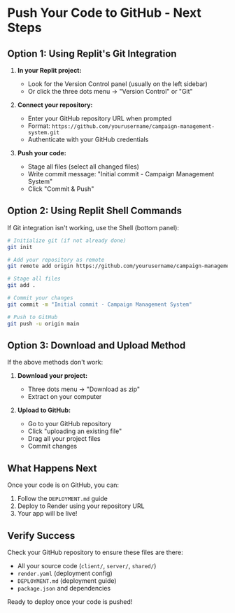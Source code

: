 # Push Your Code to GitHub - Next Steps

## Option 1: Using Replit's Git Integration

1. **In your Replit project:**
   - Look for the Version Control panel (usually on the left sidebar)
   - Or click the three dots menu → "Version Control" or "Git"

2. **Connect your repository:**
   - Enter your GitHub repository URL when prompted
   - Format: `https://github.com/yourusername/campaign-management-system.git`
   - Authenticate with your GitHub credentials

3. **Push your code:**
   - Stage all files (select all changed files)
   - Write commit message: "Initial commit - Campaign Management System"
   - Click "Commit & Push"

## Option 2: Using Replit Shell Commands

If Git integration isn't working, use the Shell (bottom panel):

```bash
# Initialize git (if not already done)
git init

# Add your repository as remote
git remote add origin https://github.com/yourusername/campaign-management-system.git

# Stage all files
git add .

# Commit your changes
git commit -m "Initial commit - Campaign Management System"

# Push to GitHub
git push -u origin main
```

## Option 3: Download and Upload Method

If the above methods don't work:

1. **Download your project:**
   - Three dots menu → "Download as zip"
   - Extract on your computer

2. **Upload to GitHub:**
   - Go to your GitHub repository
   - Click "uploading an existing file"
   - Drag all your project files
   - Commit changes

## What Happens Next

Once your code is on GitHub, you can:
1. Follow the `DEPLOYMENT.md` guide
2. Deploy to Render using your repository URL
3. Your app will be live!

## Verify Success

Check your GitHub repository to ensure these files are there:
- All your source code (`client/`, `server/`, `shared/`)
- `render.yaml` (deployment config)
- `DEPLOYMENT.md` (deployment guide)
- `package.json` and dependencies

Ready to deploy once your code is pushed!